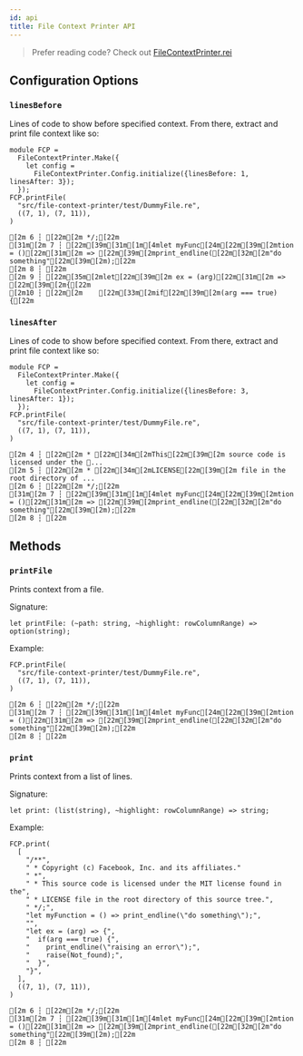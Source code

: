 ```yaml
---
id: api
title: File Context Printer API
---
```


> Prefer reading code? Check out [FileContextPrinter.rei](https://github.com/facebookexperimental/reason-native/blob/master/src/file-context-printer/FileContextPrinter.rei)

## Configuration Options

### `linesBefore`

Lines of code to show before specified context.
From there, extract and print file context like so:

```reason
module FCP =
  FileContextPrinter.Make({
    let config =
      FileContextPrinter.Config.initialize({linesBefore: 1, linesAfter: 3});
  });
FCP.printFile(
  "src/file-context-printer/test/DummyFile.re",
  ((7, 1), (7, 11)),
)
```

```sh-stacked
[2m 6 ┆ [22m[2m */;[22m
[31m[2m 7 ┆ [22m[39m[31m[1m[4mlet myFunc[24m[22m[39m[2mtion = ()[22m[31m[2m => [22m[39m[2mprint_endline([22m[32m[2m"do something"[22m[39m[2m);[22m
[2m 8 ┆ [22m
[2m 9 ┆ [22m[35m[2mlet[22m[39m[2m ex = (arg)[22m[31m[2m => [22m[39m[2m{[22m
[2m10 ┆ [22m[2m    [22m[33m[2mif[22m[39m[2m(arg === true) {[22m
```

### `linesAfter`

Lines of code to show before specified context.
From there, extract and print file context like so:

```reason
module FCP =
  FileContextPrinter.Make({
    let config =
      FileContextPrinter.Config.initialize({linesBefore: 3, linesAfter: 1});
  });
FCP.printFile(
  "src/file-context-printer/test/DummyFile.re",
  ((7, 1), (7, 11)),
)
```

```sh-stacked
[2m 4 ┆ [22m[2m * [22m[34m[2mThis[22m[39m[2m source code is licensed under the ...
[2m 5 ┆ [22m[2m * [22m[34m[2mLICENSE[22m[39m[2m file in the root directory of ...
[2m 6 ┆ [22m[2m */;[22m
[31m[2m 7 ┆ [22m[39m[31m[1m[4mlet myFunc[24m[22m[39m[2mtion = ()[22m[31m[2m => [22m[39m[2mprint_endline([22m[32m[2m"do something"[22m[39m[2m);[22m
[2m 8 ┆ [22m
```

## Methods

### `printFile`

Prints context from a file.

Signature:

```reason
let printFile: (~path: string, ~highlight: rowColumnRange) => option(string);
```

Example:

```reason
FCP.printFile(
  "src/file-context-printer/test/DummyFile.re",
  ((7, 1), (7, 11)),
)
```

```sh-stacked
[2m 6 ┆ [22m[2m */;[22m
[31m[2m 7 ┆ [22m[39m[31m[1m[4mlet myFunc[24m[22m[39m[2mtion = ()[22m[31m[2m => [22m[39m[2mprint_endline([22m[32m[2m"do something"[22m[39m[2m);[22m
[2m 8 ┆ [22m
```

### `print`

Prints context from a list of lines.

Signature:

```reason
let print: (list(string), ~highlight: rowColumnRange) => string;
```

Example:

```reason
FCP.print(
  [
    "/**",
    " * Copyright (c) Facebook, Inc. and its affiliates."
    " *",
    " * This source code is licensed under the MIT license found in the",
    " * LICENSE file in the root directory of this source tree.",
    " */;",
    "let myFunction = () => print_endline(\"do something\");",
    "",
    "let ex = (arg) => {",
    "  if(arg === true) {",
    "    print_endline(\"raising an error\");",
    "    raise(Not_found);",
    "  }",
    "}",
  ],
  ((7, 1), (7, 11)),
)
```

```sh-stacked
[2m 6 ┆ [22m[2m */;[22m
[31m[2m 7 ┆ [22m[39m[31m[1m[4mlet myFunc[24m[22m[39m[2mtion = ()[22m[31m[2m => [22m[39m[2mprint_endline([22m[32m[2m"do something"[22m[39m[2m);[22m
[2m 8 ┆ [22m
```
